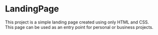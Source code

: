 # LandingPage
This project is a simple landing page created using only HTML and CSS. This page can be used as an entry point for personal or business projects.

